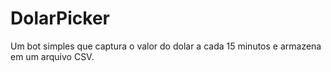 # DolarPicker
Um bot simples que captura o valor do dolar a cada 15 minutos e armazena em um arquivo CSV.
